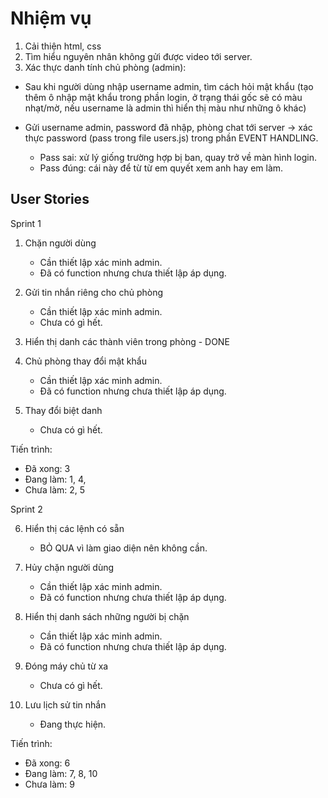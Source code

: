 # Nhiệm vụ

1. Cải thiện html, css
2. Tìm hiểu nguyên nhân không gửi được video tới server.
3. Xác thực danh tính chủ phòng (admin):

- Sau khi người dùng nhập username admin, tìm cách hỏi mật khẩu (tạo thêm ô nhập mật khẩu trong phần login, ở trạng thái gốc sẽ có màu nhạt/mờ, nếu username là admin thì hiển thị màu như những ô khác)

- Gửi username admin, password đã nhập, phòng chat tới server -> xác thực password (pass trong file users.js) trong phần EVENT HANDLING.
  - Pass sai: xử lý giống trường hợp bị ban, quay trở về màn hình login.
  - Pass đúng: cái này để từ từ em quyết xem anh hay em làm.

## User Stories

Sprint 1

1. Chặn người dùng
      - Cần thiết lập xác minh admin.
      - Đã có function nhưng chưa thiết lập áp dụng.

2. Gửi tin nhắn riêng cho chủ phòng
      - Cần thiết lập xác minh admin.
      - Chưa có gì hết.

3. Hiển thị danh các thành viên trong phòng - DONE

4. Chủ phòng thay đổi mật khẩu
      - Cần thiết lập xác minh admin.
      - Đã có function nhưng chưa thiết lập áp dụng.

5. Thay đổi biệt danh
      - Chưa có gì hết.

Tiến trình:

- Đã xong: 3
- Đang làm: 1, 4,
- Chưa làm: 2, 5

Sprint 2

6. Hiển thị các lệnh có sẵn
      - BỎ QUA vì làm giao diện nên không cần.

7. Hủy chặn người dùng
      - Cần thiết lập xác minh admin.
      - Đã có function nhưng chưa thiết lập áp dụng.

8. Hiển thị danh sách những người bị chặn
      - Cần thiết lập xác minh admin.
      - Đã có function nhưng chưa thiết lập áp dụng.

9. Đóng máy chủ từ xa
      - Chưa có gì hết.

10. Lưu lịch sử tin nhắn
      - Đang thực hiện.

Tiến trình:

- Đã xong: 6
- Đang làm: 7, 8, 10
- Chưa làm: 9
